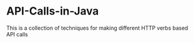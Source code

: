 # API-Calls-in-Java
This is a collection of techniques for making different HTTP verbs based API calls
